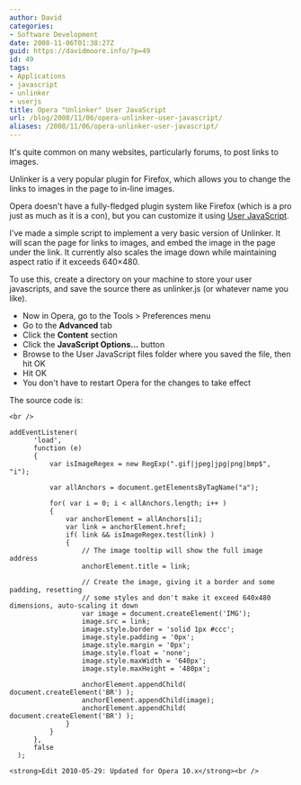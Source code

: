```yaml
---
author: David
categories:
- Software Development
date: 2008-11-06T01:38:27Z
guid: https://davidmoore.info/?p=49
id: 49
tags:
- Applications
- javascript
- unlinker
- userjs
title: Opera "Unlinker" User JavaScript
url: /blog/2008/11/06/opera-unlinker-user-javascript/
aliases: /2008/11/06/opera-unlinker-user-javascript/
---
```


It's quite common on many websites, particularly forums, to post links to images.

Unlinker is a very popular plugin for Firefox, which allows you to change the links to images in the page to in-line images.

Opera doesn't have a fully-fledged plugin system like Firefox (which is a pro just as much as it is a con), but you can customize it using <a title="Opera User JavaScript" href="http://www.opera.com/support/tutorials/userjs/" target="_blank">User JavaScript</a>.

I've made a simple script to implement a very basic version of Unlinker. It will scan the page for links to images, and embed the image in the page under the link. It currently also scales the image down while maintaining aspect ratio if it exceeds 640&#215;480.

To use this, create a directory on your machine to store your user javascripts, and save the source there as unlinker.js (or whatever name you like).

  * Now in Opera, go to the Tools > Preferences menu
  * Go to the **Advanced** tab
  * Click the **Content** section
  * Click the **JavaScript Options&#8230;** button
  * Browse to the User JavaScript files folder where you saved the file, then hit OK
  * Hit OK
  * You don't have to restart Opera for the changes to take effect

The source code is:
  
`<br />
` 

    addEventListener(
          'load',
          function (e)
          {
              var isImageRegex = new RegExp(".gif|jpeg|jpg|png|bmp$", "i");
    
              var allAnchors = document.getElementsByTagName("a");
    
              for( var i = 0; i < allAnchors.length; i++ )
              {
                  var anchorElement = allAnchors[i];
                  var link = anchorElement.href;
                  if( link && isImageRegex.test(link) )
                  {
                      // The image tooltip will show the full image address
                      anchorElement.title = link;
    
                      // Create the image, giving it a border and some padding, resetting
                      // some styles and don't make it exceed 640x480 dimensions, auto-scaling it down
                      var image = document.createElement('IMG');
                      image.src = link;
                      image.style.border = 'solid 1px #ccc';
                      image.style.padding = '0px';
                      image.style.margin = '0px';
                      image.style.float = 'none';
                      image.style.maxWidth = '640px';
                      image.style.maxHeight = '480px';
    
                      anchorElement.appendChild( document.createElement('BR') );
                      anchorElement.appendChild(image);
                      anchorElement.appendChild( document.createElement('BR') );
                  }
              }
          },
          false
      );
    
    

`<strong>Edit 2010-05-29: Updated for Opera 10.x</strong><br />
`